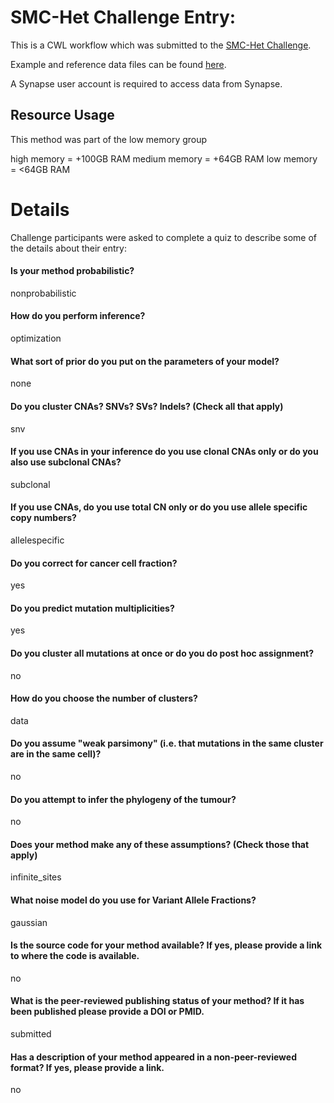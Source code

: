 SMC-Het Challenge Entry: 
========================================================

This is a CWL workflow which was submitted to the [SMC-Het Challenge](https://www.synapse.org/#!Synapse:syn2813581/wiki/303137).

Example and reference data files can be found [here](https://www.synapse.org/#!Synapse:syn2813581/files/).

A Synapse user account is required to access data from Synapse.


Resource Usage
--------------------------------------------------------

This method was part of the low memory group

high memory = +100GB RAM
medium memory = +64GB RAM
low memory = <64GB RAM


Details
========================================================

Challenge participants were asked to complete a quiz to describe some of the
details about their entry:


#### Is your method probabilistic?

nonprobabilistic


#### How do you perform inference?

optimization


#### What sort of prior do you put on the parameters of your model?

none


#### Do you cluster CNAs? SNVs? SVs? Indels? (Check all that apply)

snv


#### If you use CNAs in your inference do you use clonal CNAs only or do you also use subclonal CNAs?

subclonal


#### If you use CNAs, do you use total CN only or do you use allele specific copy numbers?

allelespecific


#### Do you correct for cancer cell fraction?

yes


#### Do you predict mutation multiplicities?

yes


#### Do you cluster all mutations at once or do you do post hoc assignment?

no


#### How do you choose the number of clusters?

data


#### Do you assume "weak parsimony" (i.e. that mutations in the same cluster are in the same cell)?

no


#### Do you attempt to infer the phylogeny of the tumour?

no


#### Does your method make any of these assumptions? (Check those that apply)

infinite_sites


#### What noise model do you use for Variant Allele Fractions?

gaussian


#### Is the source code for your method available?  If yes, please provide a link to where the code is available.

no


#### What is the peer-reviewed publishing status of your method?  If it has been published please provide a DOI or PMID.

submitted


#### Has a description of your method appeared in a non-peer-reviewed format?  If yes, please provide a link.

no

